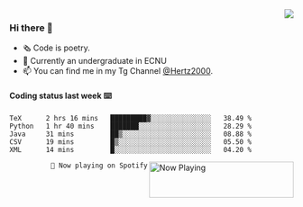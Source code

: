 <img  align="right" src="https://github-readme-stats.vercel.app/api?username=BillChen2K&show_icons=true&count_private=true&hide_title=true">

### Hi there 👋

- 🗞 Code is poetry.
- 🌱 Currently an undergraduate in ECNU
- 📫 You can find me in my Tg Channel [@Hertz2000](https://t.me/Hertz2000).

#### Coding status last week ⌨️

<!--START_SECTION:waka-->
```text
TeX      2 hrs 16 mins   █████████▓░░░░░░░░░░░░░░░   38.49 % 
Python   1 hr 40 mins    ███████░░░░░░░░░░░░░░░░░░   28.29 % 
Java     31 mins         ██▒░░░░░░░░░░░░░░░░░░░░░░   08.88 % 
CSV      19 mins         █▒░░░░░░░░░░░░░░░░░░░░░░░   05.50 % 
XML      14 mins         █░░░░░░░░░░░░░░░░░░░░░░░░   04.20 % 
```
<!--END_SECTION:waka-->


<div>
<a href="https://spotify-now-playing.billchen2k.vercel.app/now-playing?open">
   <img align="right" src="https://spotify-now-playing.billchen2k.vercel.app/now-playing" width="256" height="64" alt="Now Playing">
</a>
</div>

<div>
<p align="right"><code>🎵 Now playing on Spotify</code></p>
</div>

<!--
**BillChen2K/BillChen2K** is a ✨ _special_ ✨ repository because its `README.md` (this file) appears on your GitHub profile.

Here are some ideas to get you started:

- 🔭 I’m currently working on ...
- 🌱 I’m currently learning ...
- 👯 I’m looking to collaborate on ...
- 🤔 I’m looking for help with ...
- 💬 Ask me about ...
- 📫 How to reach me: ...
- 😄 Pronouns: ...
- ⚡ Fun fact: ...
-->
